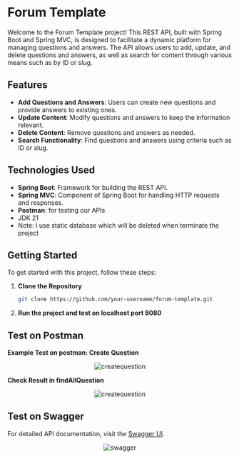 # Forum Template

Welcome to the Forum Template project! This REST API, built with Spring Boot and Spring MVC, is designed to facilitate a dynamic platform for managing questions and answers. The API allows users to add, update, and delete questions and answers, as well as search for content through various means such as by ID or slug.

## Features

- **Add Questions and Answers**: Users can create new questions and provide answers to existing ones.
- **Update Content**: Modify questions and answers to keep the information relevant.
- **Delete Content**: Remove questions and answers as needed.
- **Search Functionality**: Find questions and answers using criteria such as ID or slug.

## Technologies Used

- **Spring Boot**: Framework for building the REST API.
- **Spring MVC**: Component of Spring Boot for handling HTTP requests and responses.
- **Postman**: for testing our APIs
- JDK 21
- Note: I use static database which will be deleted when terminate the project

## Getting Started

To get started with this project, follow these steps:

1. **Clone the Repository**

   ```bash
   git clone https://github.com/your-username/forum-template.git
2. **Run the project and test on localhost port 8080**
## Test on Postman
**Example Test on postman: Create Question**
<div align=center>
<img src="src/img/createquestion.png" alt="createquestion"/>
</div>

**Check Result in findAllQuestion**

<div align=center>
<img src="src/img/checkcreatedq.png" alt="createquestion"/>
</div>

## Test on Swagger
For detailed API documentation, visit the [Swagger UI](http://localhost:8080/swagger-ui/index.html).
<div align=center>
<img src="src/img/swagger.png" alt="swagger"/>
</div>


